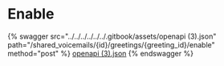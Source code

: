 # Enable

{% swagger src="../../../../../../.gitbook/assets/openapi (3).json" path="/shared_voicemails/{id}/greetings/{greeting_id}/enable" method="post" %}
[openapi (3).json](<../../../../../../.gitbook/assets/openapi (3).json>)
{% endswagger %}
